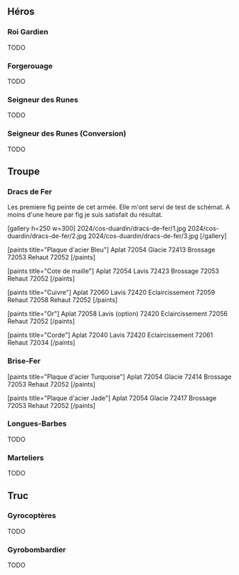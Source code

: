 


## Héros
### Roi Gardien
TODO

### Forgerouage
TODO

### Seigneur des Runes
TODO

### Seigneur des Runes (Conversion)
TODO

## Troupe
### Dracs de Fer
Les premiere fig peinte de cet armée. Elle m'ont servi de test de schémat. A moins d'une heure par fig je suis satisfait du résultat.

[gallery h=250 w=300]
2024/cos-duardin/dracs-de-fer/1.jpg
2024/cos-duardin/dracs-de-fer/2.jpg
2024/cos-duardin/dracs-de-fer/3.jpg
[/gallery]

[paints title="Plaque d'acier Bleu"]
Aplat	72054
Glacie	72413
Brossage	72053
Rehaut	72052
[/paints]

[paints title="Cote de maille"]
Aplat	72054
Lavis	72423
Brossage	72053
Rehaut	72052
[/paints]

[paints title="Cuivre"]
Aplat	72060
Lavis	72420
Eclaircissement	72059
Rehaut	72058
Rehaut	72052
[/paints]

[paints title="Or"]
Aplat	72058
Lavis (option)	72420
Eclaircissement	72056
Rehaut	72052
[/paints]


[paints title="Corde"]
Aplat	72040
Lavis	72420
Eclaircissement	72061
Rehaut	72034
[/paints]

### Brise-Fer

[paints title="Plaque d'acier Turquoise"]
Aplat	72054
Glacie	72414
Brossage	72053
Rehaut	72052
[/paints]

[paints title="Plaque d'acier Jade"]
Aplat	72054
Glacie	72417
Brossage	72053
Rehaut	72052
[/paints]

### Longues-Barbes
TODO

### Marteliers
TODO

## Truc
### Gyrocoptères
TODO

### Gyrobombardier
TODO

